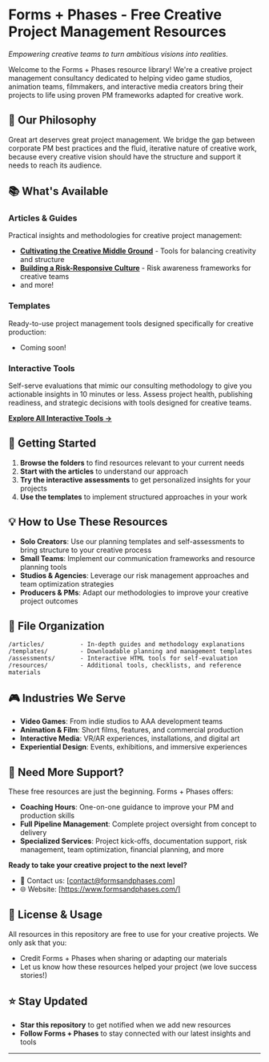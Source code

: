 # Forms + Phases - Free Creative Project Management Resources

*Empowering creative teams to turn ambitious visions into realities.*

Welcome to the Forms + Phases resource library! We're a creative project management consultancy dedicated to helping video game studios, animation teams, filmmakers, and interactive media creators bring their projects to life using proven PM frameworks adapted for creative work.

## 🎯 Our Philosophy

Great art deserves great project management. We bridge the gap between corporate PM best practices and the fluid, iterative nature of creative work, because every creative vision should have the structure and support it needs to reach its audience.

## 📚 What's Available

### Articles & Guides
Practical insights and methodologies for creative project management:
- **[Cultivating the Creative Middle Ground](articles/cultivating-the-creative-middle-ground.md)** - Tools for balancing creativity and structure
- **[Building a Risk-Responsive Culture](articles/building-a-risk-responsive-culture.md)** - Risk awareness frameworks for creative teams
- and more!

### Templates
Ready-to-use project management tools designed specifically for creative production:
- Coming soon!

### Interactive Tools
Self-serve evaluations that mimic our consulting methodology to give you actionable insights in 10 minutes or less. Assess project health, publishing readiness, and strategic decisions with tools designed for creative teams.

**[Explore All Interactive Tools →](self-serve-assessments/)**

## 🚀 Getting Started

1. **Browse the folders** to find resources relevant to your current needs
2. **Start with the articles** to understand our approach
3. **Try the interactive assessments** to get personalized insights for your projects
4. **Use the templates** to implement structured approaches in your work

## 💡 How to Use These Resources

- **Solo Creators**: Use our planning templates and self-assessments to bring structure to your creative process
- **Small Teams**: Implement our communication frameworks and resource planning tools
- **Studios & Agencies**: Leverage our risk management approaches and team optimization strategies
- **Producers & PMs**: Adapt our methodologies to improve your creative project outcomes

## 📖 File Organization

```
/articles/          - In-depth guides and methodology explanations
/templates/         - Downloadable planning and management templates  
/assessments/       - Interactive HTML tools for self-evaluation
/resources/         - Additional tools, checklists, and reference materials
```

## 🎮 Industries We Serve

- **Video Games**: From indie studios to AAA development teams
- **Animation & Film**: Short films, features, and commercial production
- **Interactive Media**: VR/AR experiences, installations, and digital art
- **Experiential Design**: Events, exhibitions, and immersive experiences

## 🤝 Need More Support?

These free resources are just the beginning. Forms + Phases offers:

- **Coaching Hours**: One-on-one guidance to improve your PM and production skills
- **Full Pipeline Management**: Complete project oversight from concept to delivery
- **Specialized Services**: Project kick-offs, documentation support, risk management, team optimization, financial planning, and more

**Ready to take your creative project to the next level?**
- 📧 Contact us: [contact@formsandphases.com]
- 🌐 Website: [https://www.formsandphases.com/]

## 📝 License & Usage

All resources in this repository are free to use for your creative projects. We only ask that you:
- Credit Forms + Phases when sharing or adapting our materials
- Let us know how these resources helped your project (we love success stories!)

## ⭐ Stay Updated

- **Star this repository** to get notified when we add new resources
- **Follow Forms + Phases** to stay connected with our latest insights and tools

---
